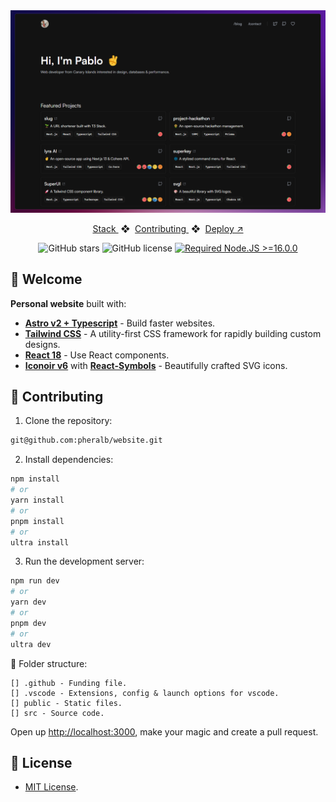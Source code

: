 <div align="center">

<a href="https://www.pheralb.dev/" target="_blank">
<img src="public/images/github_readme.png" alt="Screenshot" />
</a>

</p>

<div align="center">
    <a href="#-welcome">
        Stack
    </a>
    <span>&nbsp;❖&nbsp;</span>
    <a href="#-contributing">
        Contributing
    </a>
    <span>&nbsp;❖&nbsp;</span>
    <a href="https://phck.vercel.app" target="_blank">
        Deploy ↗︎
    </a>
</div>

</p>

![GitHub stars](https://img.shields.io/github/stars/pheralb/web)
![GitHub license](https://img.shields.io/github/license/pheralb/web)
[![Required Node.JS >=16.0.0](https://img.shields.io/static/v1?label=node&message=%20%3E=16.0.0&logo=node.js&color=3f893e)](https://nodejs.org/about/releases)

</div>

## 👋 Welcome

**Personal website** built with:

- [**Astro v2 + Typescript**](https://astro.build/) - Build faster websites.
- [**Tailwind CSS**](https://tailwindcss.com/) - A utility-first CSS framework for rapidly building custom designs.
- [**React 18**](https://docs.astro.build/es/guides/integrations-guide/react/) - Use React components.
- [**Iconoir v6**](https://iconoir.com/) with [**React-Symbols**](https://react-symbols.vercel.app/) - Beautifully crafted SVG icons.

## 🚀 Contributing

1. Clone the repository:

```bash
git@github.com:pheralb/website.git
```

2. Install dependencies:

```bash
npm install
# or
yarn install
# or
pnpm install
# or
ultra install
```

3. Run the development server:

```bash
npm run dev
# or
yarn dev
# or
pnpm dev
# or
ultra dev
```

📁 Folder structure:

```
[] .github - Funding file.
[] .vscode - Extensions, config & launch options for vscode.
[] public - Static files.
[] src - Source code.
```

Open up [http://localhost:3000](http://localhost:3000), make your magic and create a pull request.

## 📝 License

- [MIT License](https://github.com/pheralb/web/blob/main/LICENSE).
